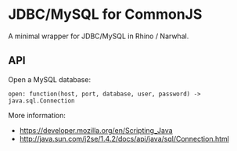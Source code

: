 JDBC/MySQL for CommonJS
=======================

A minimal wrapper for JDBC/MySQL in Rhino / Narwhal.

API
---

Open a MySQL database:

    open: function(host, port, database, user, password) -> java.sql.Connection

More information:

* https://developer.mozilla.org/en/Scripting_Java
* http://java.sun.com/j2se/1.4.2/docs/api/java/sql/Connection.html
